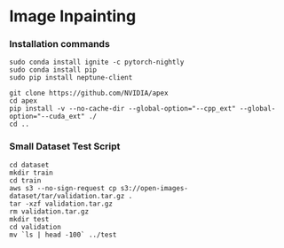 # Image Inpainting


### Installation commands

```
sudo conda install ignite -c pytorch-nightly
sudo conda install pip
sudo pip install neptune-client 

git clone https://github.com/NVIDIA/apex
cd apex
pip install -v --no-cache-dir --global-option="--cpp_ext" --global-option="--cuda_ext" ./
cd ..

```

### Small Dataset Test Script
```
cd dataset
mkdir train
cd train
aws s3 --no-sign-request cp s3://open-images-dataset/tar/validation.tar.gz .
tar -xzf validation.tar.gz
rm validation.tar.gz
mkdir test
cd validation
mv `ls | head -100` ../test
```